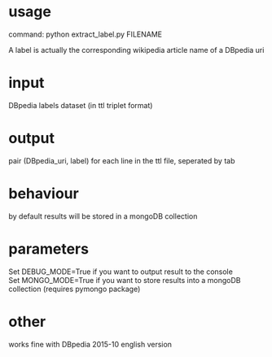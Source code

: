 # usage
command: python extract_label.py FILENAME

A label is actually the corresponding wikipedia article name of a DBpedia uri  
  
# input
DBpedia labels dataset (in ttl triplet format)  
# output
pair (DBpedia_uri, label) for each line in the ttl file, seperated by tab

# behaviour
by default results will be stored in a mongoDB collection
# parameters
Set DEBUG_MODE=True if you want to output result to the console  
Set MONGO_MODE=True if you want to store results into a mongoDB collection (requires pymongo package)  
# other
works fine with DBpedia 2015-10 english version
